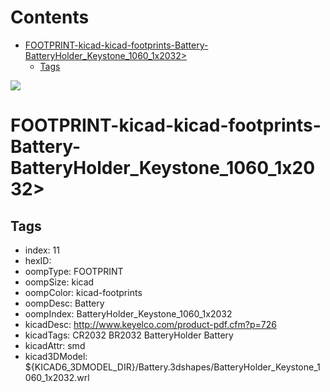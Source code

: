 



Contents
========

* [FOOTPRINT-kicad-kicad-footprints-Battery-BatteryHolder_Keystone_1060_1x2032>](#footprint-kicad-kicad-footprints-battery-batteryholder_keystone_1060_1x2032)
	* [Tags](#tags)
  
![][im]
# FOOTPRINT-kicad-kicad-footprints-Battery-BatteryHolder_Keystone_1060_1x2032>

## Tags

- index: 11
- hexID: 
- oompType: FOOTPRINT
- oompSize: kicad
- oompColor: kicad-footprints
- oompDesc: Battery
- oompIndex: BatteryHolder_Keystone_1060_1x2032
- kicadDesc: http://www.keyelco.com/product-pdf.cfm?p=726
- kicadTags: CR2032 BR2032 BatteryHolder Battery
- kicadAttr: smd
- kicad3DModel: ${KICAD6_3DMODEL_DIR}/Battery.3dshapes/BatteryHolder_Keystone_1060_1x2032.wrl



[im]: image.png
